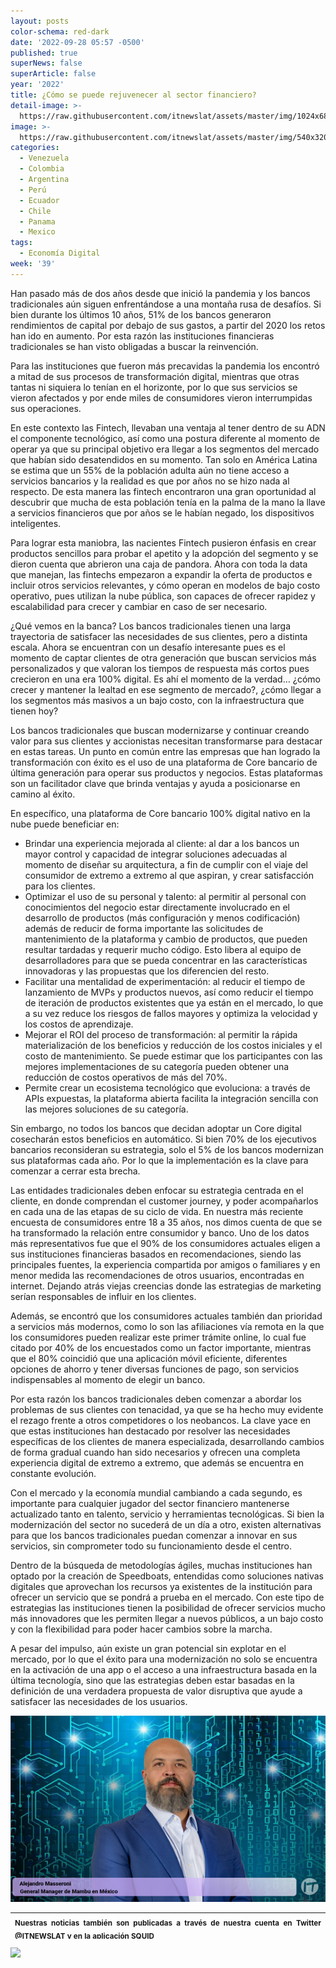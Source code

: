 ```yaml
---
layout: posts
color-schema: red-dark
date: '2022-09-28 05:57 -0500'
published: true
superNews: false
superArticle: false
year: '2022'
title: ¿Cómo se puede rejuvenecer al sector financiero?
detail-image: >-
  https://raw.githubusercontent.com/itnewslat/assets/master/img/1024x680/Alejandro-Masseroni-g.jpg
image: >-
  https://raw.githubusercontent.com/itnewslat/assets/master/img/540x320/Alejandro-Masseroni-p.jpg
categories:
  - Venezuela
  - Colombia
  - Argentina
  - Perú
  - Ecuador
  - Chile
  - Panama
  - Mexico
tags:
  - Economía Digital
week: '39'
---
```

Han pasado más de dos años desde que inició la pandemia y los bancos tradicionales aún siguen enfrentándose a una montaña rusa de desafíos. Si bien durante los últimos 10 años, 51% de los bancos generaron rendimientos de capital por debajo de sus gastos, a partir del 2020 los retos han ido en aumento. Por esta razón las instituciones financieras tradicionales se han visto obligadas a buscar la reinvención.

Para las instituciones que fueron más precavidas la pandemia los encontró a mitad de sus procesos de transformación digital, mientras que otras tantas ni siquiera lo tenían en el horizonte, por lo que sus servicios se vieron afectados y por ende miles de consumidores vieron interrumpidas sus operaciones.

En este contexto las Fintech, llevaban una ventaja al tener dentro de su ADN el componente tecnológico, así como una postura diferente al momento de operar ya que su principal objetivo era llegar a los segmentos del mercado que habían sido desatendidos en su momento. Tan solo en América Latina se estima que un 55% de la población adulta aún no tiene acceso a servicios bancarios y la realidad es que por años no se hizo nada al respecto. De esta manera las fintech encontraron una gran oportunidad al descubrir que mucha de esta población tenía en la palma de la mano la llave a servicios financieros que por años se le habían negado, los dispositivos inteligentes.

Para lograr esta maniobra, las nacientes Fintech pusieron énfasis en crear productos sencillos para probar el apetito y la adopción del segmento y se dieron cuenta que abrieron una caja de pandora. Ahora con toda la data que manejan, las fintechs empezaron a expandir la oferta de productos e incluir otros servicios relevantes, y cómo operan en modelos de bajo costo operativo, pues utilizan la nube pública, son capaces de ofrecer rapidez y escalabilidad para crecer y cambiar en caso de ser necesario.

¿Qué vemos en la banca? Los bancos tradicionales tienen una larga trayectoria de satisfacer las necesidades de sus clientes, pero a distinta escala. Ahora se encuentran con un desafío interesante pues es el momento de captar clientes de otra generación que buscan servicios más personalizados y que valoran los tiempos de respuesta más cortos pues crecieron en una era 100% digital. Es ahí el momento de la verdad… ¿cómo crecer y mantener la lealtad en ese segmento de mercado?, ¿cómo llegar a los segmentos más masivos a un bajo costo, con la infraestructura que tienen hoy?

Los bancos tradicionales que buscan modernizarse y continuar creando valor para sus clientes y accionistas necesitan transformarse para destacar en estas tareas. Un punto en común entre las empresas que han logrado la transformación con éxito es el uso de una plataforma de Core bancario de última generación para operar sus productos y negocios. Estas plataformas son un facilitador clave que brinda ventajas y ayuda a posicionarse en camino al éxito.

En específico, una plataforma de Core bancario 100% digital nativo en la nube puede beneficiar en:

- Brindar una experiencia mejorada al cliente: al dar a los bancos un mayor control y capacidad de integrar soluciones adecuadas al momento de diseñar su arquitectura, a fin de cumplir con el viaje del consumidor de extremo a extremo al que aspiran, y crear satisfacción para los clientes.
- Optimizar el uso de su personal y talento: al permitir al personal con conocimientos del negocio estar directamente involucrado en el desarrollo de productos (más configuración y menos codificación) además de reducir de forma importante las solicitudes de mantenimiento de la plataforma y cambio de productos, que pueden resultar tardadas y requerir mucho código. Esto libera al equipo de desarrolladores para que se pueda concentrar en las características innovadoras y las propuestas que los diferencien del resto.
- Facilitar una mentalidad de experimentación: al reducir el tiempo de lanzamiento de MVPs y productos nuevos, así como reducir el tiempo de iteración de productos existentes que ya están en el mercado, lo que a su vez reduce los riesgos de fallos mayores y optimiza la velocidad y los costos de aprendizaje.
- Mejorar el ROI del proceso de transformación: al permitir la rápida materialización de los beneficios y reducción de los costos iniciales y el costo de mantenimiento. Se puede estimar que los participantes con las mejores implementaciones de su categoría pueden obtener una reducción de costos operativos de más del 70%.
- Permite crear un ecosistema tecnológico que evoluciona: a través de APIs expuestas, la plataforma abierta facilita la integración sencilla con las mejores soluciones de su categoría.

Sin embargo, no todos los bancos que decidan adoptar un Core digital cosecharán estos beneficios en automático. Si bien 70% de los ejecutivos bancarios reconsideran su estrategia, solo el 5% de los bancos modernizan sus plataformas cada año. Por lo que la implementación es la clave para comenzar a cerrar esta brecha.

Las entidades tradicionales deben enfocar su estrategia centrada en el cliente, en donde comprendan el customer journey, y poder acompañarlos en cada una de las etapas de su ciclo de vida. En nuestra más reciente encuesta de consumidores entre 18 a 35 años, nos dimos cuenta de que se ha transformado la relación entre consumidor y banco. Uno de los datos más representativos fue que el 90% de los consumidores actuales eligen a sus instituciones financieras basados en recomendaciones, siendo las principales fuentes, la experiencia compartida por amigos o familiares y en menor medida las recomendaciones de otros usuarios, encontradas en internet. Dejando atrás viejas creencias donde las estrategias de marketing serían responsables de influir en los clientes.

Además, se encontró que los consumidores actuales también dan prioridad a servicios más modernos, como lo son las afiliaciones vía remota en la que los consumidores pueden realizar este primer trámite online, lo cual fue citado por 40% de los encuestados como un factor importante, mientras que el 80% coincidió que una aplicación móvil eficiente, diferentes opciones de ahorro y tener diversas funciones de pago, son servicios indispensables al momento de elegir un banco.

Por esta razón los bancos tradicionales deben comenzar a abordar los problemas de sus clientes con tenacidad, ya que se ha hecho muy evidente el rezago frente a otros competidores o los neobancos. La clave yace en que estas instituciones han destacado por resolver las necesidades específicas de los clientes de manera especializada, desarrollando cambios de forma gradual cuando han sido necesarios y ofrecen una completa experiencia digital de extremo a extremo, que además se encuentra en constante evolución.

Con el mercado y la economía mundial cambiando a cada segundo, es importante para cualquier jugador del sector financiero mantenerse actualizado tanto en talento, servicio y herramientas tecnológicas. Si bien la modernización del sector no sucederá de un día a otro, existen alternativas para que los bancos tradicionales puedan comenzar a innovar en sus servicios, sin comprometer todo su funcionamiento desde el centro.

Dentro de la búsqueda de metodologías ágiles, muchas instituciones han optado por la creación de Speedboats, entendidas como soluciones nativas digitales que aprovechan los recursos ya existentes de la institución para ofrecer un servicio que se pondrá a prueba en el mercado. Con este tipo de estrategias las instituciones tienen la posibilidad de ofrecer servicios mucho más innovadores que les permiten llegar a nuevos públicos, a un bajo costo y con la flexibilidad para poder hacer cambios sobre la marcha.

A pesar del impulso, aún existe un gran potencial sin explotar en el mercado, por lo que el éxito para una modernización no solo se encuentra en la activación de una app o el acceso a una infraestructura basada en la última tecnología, sino que las estrategias deben estar basadas en la definición de una verdadera propuesta de valor disruptiva que ayude a satisfacer las necesidades de los usuarios.

![](https://raw.githubusercontent.com/itnewslat/assets/master/img/540x320/Alejandro-Masseroni-p.jpg)

<table style="height: 42px;" width="569">
<tbody>
<tr>
<td style="text-align: justify;"><sub><strong>Nuestras noticias también son publicadas a través de nuestra cuenta en Twitter <a href="https://twitter.com/itnewslat?lang=es">@ITNEWSLAT</a> y en la aplicación <a href="https://squidapp.co/en/">SQUID</a></strong></sub></td>
</tr>
</tbody>
</table>

<img src="https://tracker.metricool.com/c3po.jpg?hash=56f88a41e39ab42c063cc51676587a04"/>